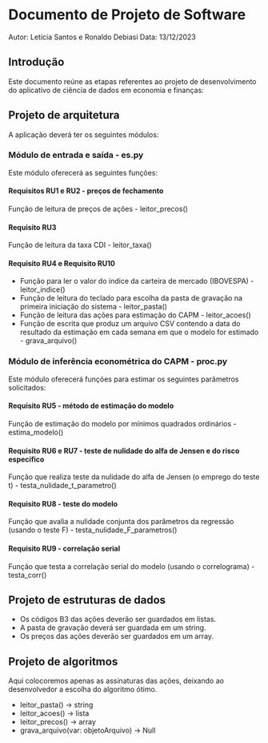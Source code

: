 # Documento de Projeto de Software

Autor: Letícia Santos e Ronaldo Debiasi
Data: 13/12/2023

## Introdução
Este documento reúne as etapas referentes ao projeto de desenvolvimento do aplicativo de ciência de dados em economia e finanças:


## Projeto de arquitetura

A aplicação deverá ter os seguintes módulos:

### Módulo de entrada e saída - es.py
Este módulo oferecerá as seguintes funções:

#### Requisitos RU1 e RU2 - preços de fechamento
Função de leitura de preços de ações - leitor_precos()

#### Requisito RU3 
Função de leitura da taxa CDI - leitor_taxa()

#### Requisito RU4 e Requisito RU10
- Função para ler o valor do índice da carteira de mercado (IBOVESPA) - leitor_indice()
- Função de leitura do teclado para escolha da pasta de gravação na primeira iniciação do sistema - leitor_pasta()
- Função de leitura das ações para estimação do CAPM - leitor_acoes()
- Função de escrita que produz um arquivo CSV contendo a data do resultado da estimação em cada semana em que o modelo for estimado - grava_arquivo()
 

### Módulo de inferência econométrica do CAPM - proc.py
Este módulo oferecerá funções para estimar os seguintes parâmetros solicitados:

#### Requisito RU5 - método de estimação do modelo
Função de estimação do modelo por mínimos quadrados ordinários - estima_modelo()
 
#### Requisito RU6 e RU7  - teste de nulidade do alfa de Jensen e do risco específico
Função que realiza teste da nulidade do alfa de Jensen (o emprego do teste t) - testa_nulidade_t_parametro()

#### Requisito RU8 - teste do modelo
Função que avalia a nulidade conjunta dos parâmetros da regressão (usando o teste F) - testa_nulidade_F_parametros()


#### Requisito RU9 - correlação serial 
Função que testa a correlação serial do modelo (usando o correlograma) - testa_corr()


## Projeto de estruturas de dados

- Os códigos B3 das ações deverão ser guardados em listas.
- A pasta de gravação deverá ser guardada em um string.
- Os preços das ações deverão ser guardados em um array.


## Projeto de algoritmos

Aqui colocoremos apenas as assinaturas das ações, deixando ao desenvolvedor a escolha do algoritmo ótimo.

- leitor_pasta() -> string
- leitor_acoes() -> lista
- leitor_precos() -> array
- grava_arquivo(var: objetoArquivo) -> Null

